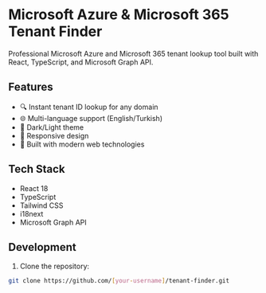# Microsoft Azure & Microsoft 365 Tenant Finder

Professional Microsoft Azure and Microsoft 365 tenant lookup tool built with React, TypeScript, and Microsoft Graph API.

## Features

- 🔍 Instant tenant ID lookup for any domain
- 🌐 Multi-language support (English/Turkish)
- 🎨 Dark/Light theme
- 📱 Responsive design
- 🚀 Built with modern web technologies

## Tech Stack

- React 18
- TypeScript
- Tailwind CSS
- i18next
- Microsoft Graph API

## Development

1. Clone the repository:
```bash
git clone https://github.com/[your-username]/tenant-finder.git
